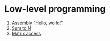 # Low-level programming

1. [Assembly "Hello, world!"](./asm-hello-world)
2. [Sum to N](./sum-to-n)
3. [Matrix access](./matrix-access)
